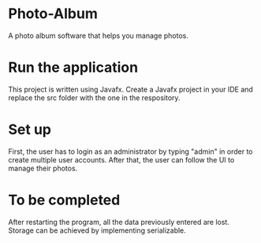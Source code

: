 # Photo-Album
A photo album software that helps you manage photos.

# Run the application
This project is written using Javafx. Create a Javafx project in your IDE and replace the src folder with the one in the respository.

# Set up
First, the user has to login as an administrator by typing "admin" in order to create multiple user accounts. After that, the user can follow the UI to manage their photos.

# To be completed
After restarting the program, all the data previously entered are lost. Storage can be achieved by implementing serializable.
